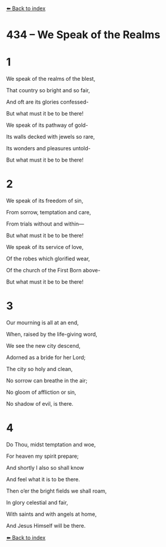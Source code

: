 [⬅️ Back to index](../README.md)

# 434 – We Speak of the Realms





# 1

We speak of the realms of the blest,

That country so bright and so fair,

And oft are its glories confessed-

But what must it be to be there!

We speak of its pathway of gold-

Its walls decked with jewels so rare,

Its wonders and pleasures untold-

But what must it be to be there!



# 2

We speak of its freedom of sin,

From sorrow, temptation and care,

From trials without and within—

But what must it be to be there!

We speak of its service of love,

Of the robes which glorified wear,

Of the church of the First Born above-

But what must it be to be there!



# 3

Our mourning is all at an end,

When, raised by the life-giving word,

We see the new city descend,

Adorned as a bride for her Lord;

The city so holy and clean,

No sorrow can breathe in the air;

No gloom of affliction or sin,

No shadow of evil, is there.



# 4

Do Thou, midst temptation and woe,

For heaven my spirit prepare;

And shortly I also so shall know

And feel what it is to be there.

Then o’er the bright fields we shall roam,

In glory celestial and fair,

With saints and with angels at home,

And Jesus Himself will be there.

[⬅️ Back to index](../README.md)
